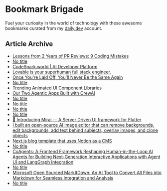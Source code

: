 # Bookmark Brigade
Fuel your curiosity in the world of technology with these awesome bookmarks curated from my [daily.dev](https://app.daily.dev/Anmol-Baranwal) account.

## Article Archive

<!-- DAILY-DEV-BOOKMARKS:START -->
- [Lessons from 2 Years of PR Reviews: 9 Coding Mistakes](https://app.daily.dev/posts/Ldu17bJbL?utm_source=rss&utm_medium=bookmarks&utm_campaign=iWZFqWGzJuZ3TMf4ZW9aZ)
- [No title](https://app.daily.dev/posts/9HYuw7SC4?utm_source=rss&utm_medium=bookmarks&utm_campaign=iWZFqWGzJuZ3TMf4ZW9aZ)
- [CodeSpark.world | AI Developer Platform](https://app.daily.dev/posts/O7f5Ae64H?utm_source=rss&utm_medium=bookmarks&utm_campaign=iWZFqWGzJuZ3TMf4ZW9aZ)
- [Lovable is your superhuman full stack engineer.](https://app.daily.dev/posts/tGDUnOcYn?utm_source=rss&utm_medium=bookmarks&utm_campaign=iWZFqWGzJuZ3TMf4ZW9aZ)
- [Once You&#39;re Laid Off, You&#39;ll Never Be the Same Again](https://app.daily.dev/posts/4anda22dA?utm_source=rss&utm_medium=bookmarks&utm_campaign=iWZFqWGzJuZ3TMf4ZW9aZ)
- [No title](https://app.daily.dev/posts/vE55AH3L6?utm_source=rss&utm_medium=bookmarks&utm_campaign=iWZFqWGzJuZ3TMf4ZW9aZ)
- [Trending Animated UI Component Libraries](https://app.daily.dev/posts/6H75BMn0g?utm_source=rss&utm_medium=bookmarks&utm_campaign=iWZFqWGzJuZ3TMf4ZW9aZ)
- [Our Two Agentic Apps Built with CrewAI](https://app.daily.dev/posts/nXtToNBoe?utm_source=rss&utm_medium=bookmarks&utm_campaign=iWZFqWGzJuZ3TMf4ZW9aZ)
- [No title](https://app.daily.dev/posts/PQ7H6WgS1?utm_source=rss&utm_medium=bookmarks&utm_campaign=iWZFqWGzJuZ3TMf4ZW9aZ)
- [No title](https://app.daily.dev/posts/x6nbWCYVc?utm_source=rss&utm_medium=bookmarks&utm_campaign=iWZFqWGzJuZ3TMf4ZW9aZ)
- [No title](https://app.daily.dev/posts/o22b8ayc8?utm_source=rss&utm_medium=bookmarks&utm_campaign=iWZFqWGzJuZ3TMf4ZW9aZ)
- [No title](https://app.daily.dev/posts/8j5ATGoRF?utm_source=rss&utm_medium=bookmarks&utm_campaign=iWZFqWGzJuZ3TMf4ZW9aZ)
- [🚀 Introducing Mirai — A Server Driven UI framework for Flutter](https://app.daily.dev/posts/5hGOIxs36?utm_source=rss&utm_medium=bookmarks&utm_campaign=iWZFqWGzJuZ3TMf4ZW9aZ)
- [I built an open-source AI image editor that can remove backgrounds, edit backgrounds, add text behind subjects, overlay images, and clone objects](https://app.daily.dev/posts/KUSTZSiKA?utm_source=rss&utm_medium=bookmarks&utm_campaign=iWZFqWGzJuZ3TMf4ZW9aZ)
- [Next.js blog template that uses Notion as a CMS](https://app.daily.dev/posts/nqrkEhERD?utm_source=rss&utm_medium=bookmarks&utm_campaign=iWZFqWGzJuZ3TMf4ZW9aZ)
- [No title](https://app.daily.dev/posts/tR04yFD4e?utm_source=rss&utm_medium=bookmarks&utm_campaign=iWZFqWGzJuZ3TMf4ZW9aZ)
- [CoAgents: A Frontend Framework Reshaping Human-in-the-Loop AI Agents for Building Next-Generation Interactive Applications with Agent UI and LangGraph Integration](https://app.daily.dev/posts/FFoXokmrq?utm_source=rss&utm_medium=bookmarks&utm_campaign=iWZFqWGzJuZ3TMf4ZW9aZ)
- [No title](https://app.daily.dev/posts/O7K4MvU6r?utm_source=rss&utm_medium=bookmarks&utm_campaign=iWZFqWGzJuZ3TMf4ZW9aZ)
- [Microsoft Open Sourced MarkItDown: An AI Tool to Convert All Files into Markdown for Seamless Integration and Analysis](https://app.daily.dev/posts/vrhQbwCuu?utm_source=rss&utm_medium=bookmarks&utm_campaign=iWZFqWGzJuZ3TMf4ZW9aZ)
- [No title](https://app.daily.dev/posts/97Ue5UOWk?utm_source=rss&utm_medium=bookmarks&utm_campaign=iWZFqWGzJuZ3TMf4ZW9aZ)
<!-- DAILY-DEV-BOOKMARKS:END -->
